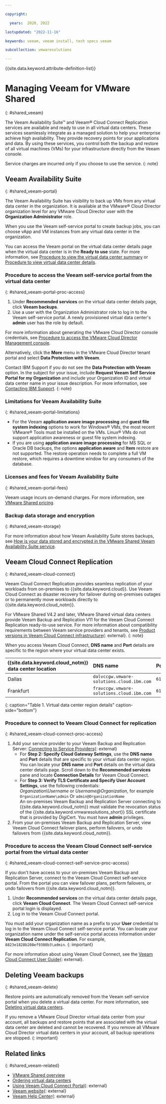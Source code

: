 ```yaml
---

copyright:

  years:  2020, 2022

lastupdated: "2022-11-16"

keywords: veeam, veeam install, tech specs veeam

subcollection: vmwaresolutions

---
```


{{site.data.keyword.attribute-definition-list}}

# Managing Veeam for VMware Shared
{: #shared_veeam}

The Veeam Availability Suite™ and Veeam® Cloud Connect Replication services are available and ready to use in all virtual data centers. These services seamlessly integrate as a managed solution to help your enterprise achieve high availability. They provide recovery points for your applications and data. By using these services, you control both the backup and restore of all virtual machines (VMs) for your infrastructure directly from the Veeam console.

Service charges are incurred only if you choose to use the service.
{: note}

## Veeam Availability Suite
{: #shared_veeam-portal}

The Veeam Availability Suite has visibility to back up VMs from any virtual data center in the organization. It is available at the VMware® Cloud Director organization level for any VMware Cloud Director user with the **Organization Administrator** role.

When you use the Veeam self-service portal to create backup jobs, you can choose vApp and VM instances from any virtual data center in the organization.

You can access the Veeam portal on the virtual data center details page when the virtual data center is in the **Ready to use** state. For more information, see [Procedure to view the virtual data center summary](/docs/vmwaresolutions?topic=vmwaresolutions-shared_viewing-vdc-summary#shared_viewing-vdc-summary-procedure) or [Procedure to view virtual data center details](/docs/vmwaresolutions?topic=vmwaresolutions-shared_viewing-vdc-details#shared_viewing-vdc-details-procedure).

### Procedure to access the Veeam self-service portal from the virtual data center
{: #shared_veeam-portal-proc-access}

1. Under **Recommended services** on the virtual data center details page, click **Veeam backups**.
2. Use a user with the Organization Administrator role to log in to the Veeam self-service portal. A newly provisioned virtual data center's **admin** user has the role by default.

For more information about generating the VMware Cloud Director console credentials, see [Procedure to access the VMware Cloud Director Management console](/docs/vmwaresolutions?topic=vmwaresolutions-shared_accessing-vcd-console#shared_accessing-vcd-console-procedure).

Alternatively, click the **More** menu in the VMware Cloud Director tenant portal and select **Data Protection with Veeam**.

Contact IBM Support if you do not see the **Data Protection with Veeam** option. In the subject for your issue, include **Request Veeam Self Service Portal for my Organization** and include your Organization ID and virtual data center name in your issue description. For more information, see [Contacting IBM Support](/docs/vmwaresolutions?topic=vmwaresolutions-trbl_support).
{: note}

### Limitations for Veeam Availability Suite
{: #shared_veeam-portal-limitations}

* For the Veeam **application aware image processing** and **guest file system indexing** options to work for Windows® VMs, the most recent VMware® Tools must be installed on the VMs. Linux® VMs do not support application awareness or guest file system indexing.
* If you are using **application aware image processing** for MS SQL or Oracle DB backups, the options **application aware** and **Item** restore are not supported. The restore operation needs to complete a full VM restore, which requires a downtime window for any consumers of the database.

### Licenses and fees for Veeam Availability Suite
{: #shared_veeam-portal-fees}

Veeam usage incurs on-demand charges. For more information, see [VMware Shared pricing](/docs/vmwaresolutions?topic=vmwaresolutions-shared_pricing).

### Backup data storage and encryption
{: #shared_veeam-storage}

For more information about how Veeam Availability Suite stores backups, see [How is your data stored and encrypted in the VMware Shared Veeam Availability Suite service](/docs/vmwaresolutions?topic=vmwaresolutions-data-security-mng-data#data-security-data-veeamshared).

## Veeam Cloud Connect Replication
{: #shared_veeam-cloud-connect}

Veeam Cloud Connect Replication provides seamless replication of your workloads from on-premises to {{site.data.keyword.cloud}}. Use Veeam Cloud Connect as disaster recovery for failover during on-premises outages or to permanently move workloads directly to {{site.data.keyword.cloud_notm}}.

For VMware Shared V4.2 and later, VMware Shared virtual data centers provide Veeam Backup and Replication V11 for the Veeam Cloud Connect Replication ready-to-use service. For more information about compatibility requirements between Veeam service providers and tenants, see [Product versions in Veeam Cloud Connect infrastructure](https://helpcenter.veeam.com/docs/backup/cloud/cloud_connect_versions.html?ver=110){: external}.
{: note}

When you access Veeam Cloud Connect, **DNS name** and **Port** details are specific to the region where your virtual data center exists.

| {{site.data.keyword.cloud_notm}} data center location | DNS name   | Port |
|:-------------------------------|:----------|:------|
| Dallas | ``dalvccgw.vmware-solutions.cloud.ibm.com`` | ``6180``|
| Frankfurt | ``fravccgw.vmware-solutions.cloud.ibm.com`` | ``6180`` |
{: caption="Table 1. Virtual data center region details" caption-side="bottom"}

### Procedure to connect to Veeam Cloud Connect for replication
{: #shared_veeam-cloud-connect-proc-access}

1. Add your service provider to your Veeam Backup and Replication Server: [Connecting to Service Providers](https://helpcenter.veeam.com/docs/backup/cloud/cloud_connect_sp.html?ver=100){: external}
   * For **Step 2: Specify Cloud Gateway Settings**, use the **DNS name** and **Port** details that are specific to your virtual data center region. You can locate your **DNS name** and **Port** details on the virtual data center details page. Scroll down to the **Recommended services** pane and locate **Connection Details** for Veeam Cloud Connect.  
   * For **Step 3: Verify TLS Certificate and Specify User Account Settings**, use the following credentials:  
    *Organization\Username* or *Username@Organization*, for example `OrganizationName\admin` Or `admin@OrganizationName`  
    An on-premises Veeam Backup and Replication Server connecting to {{site.data.keyword.cloud_notm}} must validate the revocation status of the {{site.data.keyword.vmwaresolutions_short}} SSL certificate that is provided by DigiCert. You must have **admin** privileges.  
2. From your on-premises Veeam Backup and Replication Server, view Veeam Cloud Connect failover plans, perform failovers, or undo failovers from {{site.data.keyword.cloud_notm}}.

### Procedure to access the Veeam Cloud Connect self-service portal from the virtual data center
{: #shared_veeam-cloud-connect-self-service-proc-access}

If you don't have access to your on-premises Veeam Backup and Replication Server, connect to the Veeam Cloud Connect self-service portal. From the portal you can view failover plans, perform failovers, or undo failovers from {{site.data.keyword.cloud_notm}}.

1. Under **Recommended services** on the virtual data center details page, click **Veeam Cloud Connect**. The Veeam Cloud Connect self-service portal login is displayed.
2. Log in to the Veeam Cloud Connect portal.

You must add your organization name as a prefix to your **User** credential to log in to the Veeam Cloud Connect self-service portal. You can locate your organization name under the self-service portal access information under **Veeam Cloud Connect Replication**. For example, `8823e1828b208ef9380b3\admin`.
{: important}

For more information about using Veeam Cloud Connect, see the [Veeam Cloud Connect User Guide](https://helpcenter.veeam.com/docs/backup/cloud/cloud_connect_user_guide.html?ver=100){: external}.

## Deleting Veeam backups
{: #shared_veeam-delete}

Restore points are automatically removed from the Veeam self-service portal when you delete a virtual data center. For more information, see [Deleting virtual data centers](/docs/vmwaresolutions?topic=vmwaresolutions-shared_deletinginstance).

If you remove a VMware Cloud Director virtual data center from your account, all backups and restore points that are associated with the virtual data center are deleted and cannot be recovered. If you remove all VMware Cloud Director virtual data centers in your account, all backup operations are stopped.
{: important}

## Related links
{: #shared_veeam-related}

* [VMware Shared overview](/docs/vmwaresolutions?topic=vmwaresolutions-shared_overview)
* [Ordering virtual data centers](/docs/vmwaresolutions?topic=vmwaresolutions-shared_ordering)
* [Using Veeam Cloud Connect Portal](https://helpcenter.veeam.com/docs/backup/cloud/cloud_connect_portal_use.html?ver=100){: external}
* [Veeam website](https://www.veeam.com/){: external}
* [Veeam Help Center](https://www.veeam.com/documentation-guides-datasheets.html){: external}
